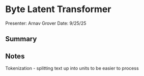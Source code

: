 # Byte Latent Transformer
Presenter: Arnav Grover
Date: 9/25/25

## Summary

## Notes
Tokenization - splitting text up into units to be easier to process
